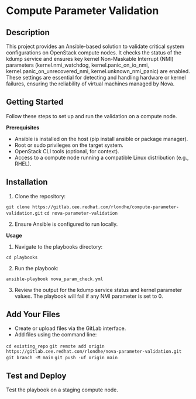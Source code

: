# Compute Parameter Validation

## Description

This project provides an Ansible-based solution to validate critical system configurations on OpenStack compute nodes. It checks the status of the kdump service and ensures key kernel Non-Maskable Interrupt (NMI) parameters (kernel.nmi_watchdog, kernel.panic_on_io_nmi, kernel.panic_on_unrecovered_nmi, kernel.unknown_nmi_panic) are enabled.
These settings are essential for detecting and handling hardware or kernel failures, ensuring the reliability of virtual machines managed by Nova.

## Getting Started

Follow these steps to set up and run the validation on a compute node.

**Prerequisites**

- Ansible is installed on the host (pip install ansible or package manager).
- Root or sudo privileges on the target system.
- OpenStack CLI tools (optional, for context).
- Access to a compute node running a compatible Linux distribution (e.g., RHEL).

## Installation

1. Clone the repository:

`git clone https://gitlab.cee.redhat.com/rlondhe/compute-parameter-validation.git`
`cd nova-parameter-validation`

2. Ensure Ansible is configured to run locally.

**Usage**

1. Navigate to the playbooks directory:

`cd playbooks`

2. Run the playbook:

`ansible-playbook nova_param_check.yml`

3. Review the output for the kdump service status and kernel parameter values. The playbook will fail if any NMI parameter is set to 0.

## Add Your Files

- Create or upload files via the GitLab interface.
- Add files using the command line:

`cd existing_repo`
`git remote add origin https://gitlab.cee.redhat.com/rlondhe/nova-parameter-validation.git`
`git branch -M main`
`git push -uf origin main`

## Test and Deploy
Test the playbook on a staging compute node.

